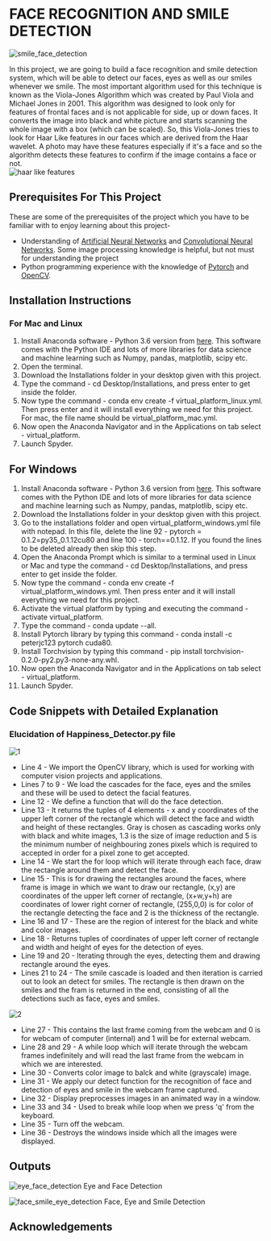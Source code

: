 # FACE RECOGNITION AND SMILE DETECTION

![smile_face_detection](https://user-images.githubusercontent.com/35863175/46254204-2d1a1000-c4a9-11e8-89ef-0e9e79a9a123.jpg)

In this project, we are going to build a face recognition and smile detection system, which will be able to detect our faces, eyes as well as our smiles whenever we smile. The most important algorithm used for this technique is known as the Viola-Jones Algorithm which was created by Paul Viola and Michael Jones in 2001. This algorithm was designed to look only for features of frontal faces and is not applicable for side, up or down faces. It converts the image into black and white picture and starts scanning the whole image with a box (which can be scaled). So, this Viola-Jones tries to look for Haar Like features in our faces which are derived from the Haar wavelet. A photo may have these features especially if it's a face and so the algorithm detects these features to confirm if the image contains a face or not.  
![haar like features](https://user-images.githubusercontent.com/35863175/46273755-80a56000-c574-11e8-9ff3-f1b94285b4ca.png)

## Prerequisites For This Project
These are some of the prerequisites of the project which you have to be familiar with to enjoy learning about this project-
* Understanding of [Artificial Neural Networks](https://www.tutorialspoint.com/artificial_neural_network/) and [Convolutional Neural Networks](https://adeshpande3.github.io/A-Beginner%27s-Guide-To-Understanding-Convolutional-Neural-Networks/). Some image processing knowledge is helpful, but not must for understanding the project
* Python programming experience with the knowledge of [Pytorch](https://pytorch.org/tutorials/) and [OpenCV](https://opencv-python-tutroals.readthedocs.io/en/latest/py_tutorials/py_setup/py_intro/py_intro.html).

## Installation Instructions
### For Mac and Linux
1. Install Anaconda software - Python 3.6 version from [here](https://www.anaconda.com/download/). This software comes with the Python IDE and lots of more libraries for data science and machine learning such as Numpy, pandas, matplotlib, scipy etc.
2. Open the terminal.
3. Download the Installations folder in your desktop given with this project.
4. Type the command - cd Desktop/Installations, and press enter to get inside the folder.
5. Now type the command - conda env create -f virtual_platform_linux.yml. Then press enter and it will install everything we need for this project. For mac, the file name should be virtual_platform_mac.yml.
6. Now open the Anaconda Navigator and in the Applications on tab select - virtual_platform.
7. Launch Spyder.

## For Windows
1. Install Anaconda software - Python 3.6 version from [here](https://www.anaconda.com/download/). This software comes with the Python IDE and lots of more libraries for data science and machine learning such as Numpy, pandas, matplotlib, scipy etc.
2. Download the Installations folder in your desktop given with this project.
3. Go to the installations folder and open virtual_platform_windows.yml file with notepad. In this file, delete the line 92 - pytorch = 0.1.2=py35_0.1.12cu80 and line 100 - torch==0.1.12. If you found the lines to be deleted already then skip this step.
4. Open the Anaconda Prompt which is similar to a terminal used in Linux or Mac and type the command - cd Desktop/Installations, and press enter to get inside the folder.
5. Now type the command - conda env create -f virtual_platform_windows.yml. Then press enter and it will install everything we need for this project.
6. Activate the virtual platform by typing and executing the command - activate virtual_platform.
7. Type the command - conda update --all.
8. Install Pytorch library by typing this command - conda install -c peterjc123 pytorch cuda80.
9. Install Torchvision by typing this command - pip install torchvision-0.2.0-py2.py3-none-any.whl.
10. Now open the Anaconda Navigator and in the Applications on tab select - virtual_platform.
11. Launch Spyder.

## Code Snippets with Detailed Explanation
### Elucidation of Happiness_Detector.py file
![1](https://user-images.githubusercontent.com/35863175/46276367-7471d080-c57d-11e8-81d6-90452b48b469.JPG)
* Line 4 - We import the OpenCV library, which is used for working with computer vision projects and applications.
* Lines 7 to 9 - We load the cascades for the face, eyes and the smiles and these will be used to detect the facial features.
* Line 12 - We define a function that will do the face detection.
* Line 13 - It returns the tuples of 4 elements - x and y coordinates of the upper left corner of the rectangle which will detect the face and width and height of these rectangles. Gray is chosen as cascading works only with black and white images, 1.3 is the size of image reduction and 5 is the minimum number of neighbouring zones pixels which is required to accepted in order for a pixel zone to get accepted.
* Line 14 - We start the for loop which will iterate through each face, draw the rectangle around them and detect the face.
* Line 15 - This is for drawing the rectangles around the faces, where frame is image in which we want to draw our rectangle, (x,y) are coordinates of the upper left corner of rectangle, (x+w,y+h) are coordinates of lower right corner of rectangle, (255,0,0) is for color of the rectangle detecting the face and 2 is the thickness of the rectangle.
* Line 16 and 17 - These are the region of interest for the black and white and color images.
* Line 18 - Returns tuples of coordinates of upper left corner of rectangle and width and height of eyes for the detection of eyes.
* Line 19 and 20 - Iterating through the eyes, detecting them and drawing rectangle around the eyes.
* Lines 21 to 24 - The smile cascade is loaded and then iteration is carried out to look an detect for smiles. The rectangle is then drawn on the smiles and the fram is returned in the end, consisting of all the detections such as face, eyes and smiles.

![2](https://user-images.githubusercontent.com/35863175/46276372-79368480-c57d-11e8-8057-f0d56d913b48.JPG)
* Line 27 - This contains the last frame coming from the webcam and 0 is for webcam of computer (internal) and 1 will be for external webcam.
* Line 28 and 29 - A while loop which will iterate through the webcam frames indefinitely and will read the last frame from the webcam in which we are interested.
* Line 30 - Converts color image to balck and white (grayscale) image.
* Line 31 - We apply our detect function for the recognition of face and detection of eyes and smile in the webcam frame captured.
* Line 32 - Display preprocesses images in an animated way in a window.
* Line 33 and 34 - Used to break while loop when we press 'q' from the keyboard.
* Line 35 - Turn off the webcam.
* Line 36 - Destroys the windows inside which all the images were displayed.

## Outputs
![eye_face_detection](https://user-images.githubusercontent.com/35863175/46279671-69bc3900-c587-11e8-9071-efdf2a625b00.gif)
Eye and Face Detection


![face_smile_eye_detection](https://user-images.githubusercontent.com/35863175/46280081-8c028680-c588-11e8-8466-6fa8f6a3a86a.gif)
Face, Eye and Smile Detection

## Acknowledgements



